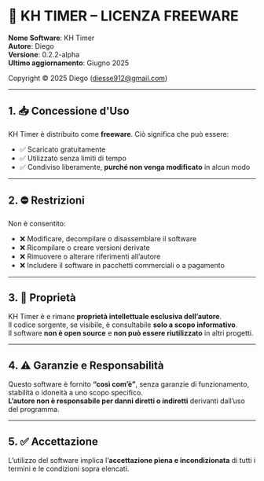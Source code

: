 # 📜 KH TIMER – LICENZA FREEWARE

**Nome Software**: KH Timer  
**Autore**: Diego  
**Versione**: 0.2.2-alpha  
**Ultimo aggiornamento**: Giugno 2025

Copyright © 2025 Diego (diesse912@gmail.com)

---

## 1. 📥 Concessione d'Uso

KH Timer è distribuito come **freeware**. Ciò significa che può essere:

- ✅ Scaricato gratuitamente  
- ✅ Utilizzato senza limiti di tempo  
- ✅ Condiviso liberamente, **purché non venga modificato** in alcun modo

---

## 2. ⛔ Restrizioni

Non è consentito:

- ❌ Modificare, decompilare o disassemblare il software  
- ❌ Ricompilare o creare versioni derivate  
- ❌ Rimuovere o alterare riferimenti all’autore  
- ❌ Includere il software in pacchetti commerciali o a pagamento

---

## 3. 🔐 Proprietà

KH Timer è e rimane **proprietà intellettuale esclusiva dell’autore**.  
Il codice sorgente, se visibile, è consultabile **solo a scopo informativo**.  
Il software **non è open source** e **non può essere riutilizzato** in altri progetti.

---

## 4. ⚠️ Garanzie e Responsabilità

Questo software è fornito **“così com’è”**, senza garanzie di funzionamento, stabilità o idoneità a uno scopo specifico.  
**L’autore non è responsabile per danni diretti o indiretti** derivanti dall’uso del programma.

---

## 5. ✅ Accettazione

L’utilizzo del software implica l’**accettazione piena e incondizionata** di tutti i termini e le condizioni sopra elencati.
